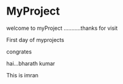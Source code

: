 # MyProject
welcome to myProject ...........thanks for visit

First day of myprojects

congrates

hai...bharath kumar

This is imran





